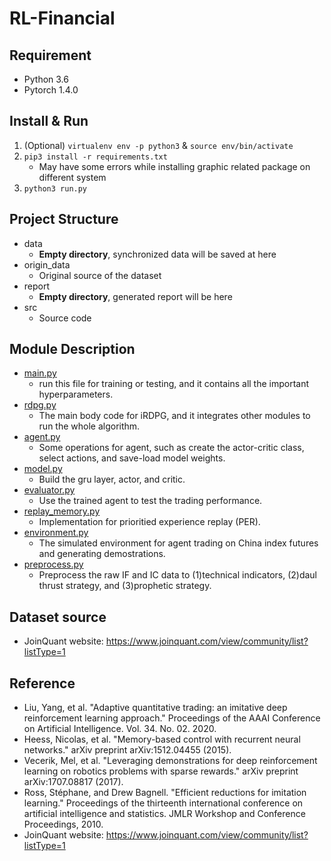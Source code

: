 # RL-Financial
## Requirement

- Python 3.6
- Pytorch 1.4.0

## Install & Run

1. (Optional) `virtualenv env -p python3` & `source env/bin/activate`
2. `pip3 install -r requirements.txt`
   - May have some errors while installing graphic related package on different system
3. `python3 run.py`

## Project Structure

- data
  - **Empty directory**, synchronized data will be saved at here
- origin_data
  - Original source of the dataset
- report
  - **Empty directory**, generated report will be here
- src
  - Source code

## Module Description
- [main.py](main.py)
  -  run this file for training or testing, and it contains all the important hyperparameters.
- [rdpg.py](rdpt.py)
  -  The main body code for iRDPG, and it integrates other modules to run the whole algorithm.
- [agent.py](agent.py)
  -  Some operations for agent, such as create the actor-critic class, select actions, and save-load model weights.
- [model.py](model.py)
  -  Build the gru layer, actor, and critic.
- [evaluator.py](evaluator.py)
  -  Use the trained agent to test the trading performance.
- [replay_memory.py](replay_memory.py)
  -  Implementation for prioritied experience replay (PER).
- [environment.py](environment.py)
  -  The simulated environment for agent trading on China index futures and generating demostrations.
- [preprocess.py](data_preprocess/preprocess.py)
  -  Preprocess the raw IF and IC data to (1)technical indicators, (2)daul thrust strategy, and (3)prophetic strategy.


## Dataset source
- JoinQuant website: https://www.joinquant.com/view/community/list?listType=1


## Reference
- Liu, Yang, et al. "Adaptive quantitative trading: an imitative deep reinforcement learning approach." Proceedings of the AAAI Conference on Artificial Intelligence. Vol. 34. No. 02. 2020.
- Heess, Nicolas, et al. "Memory-based control with recurrent neural networks." arXiv preprint arXiv:1512.04455 (2015).
- Vecerik, Mel, et al. "Leveraging demonstrations for deep reinforcement learning on robotics problems with sparse rewards." arXiv preprint arXiv:1707.08817 (2017).
- Ross, Stéphane, and Drew Bagnell. "Efficient reductions for imitation learning." Proceedings of the thirteenth international conference on artificial intelligence and statistics. JMLR Workshop and Conference Proceedings, 2010.
- JoinQuant website: https://www.joinquant.com/view/community/list?listType=1
